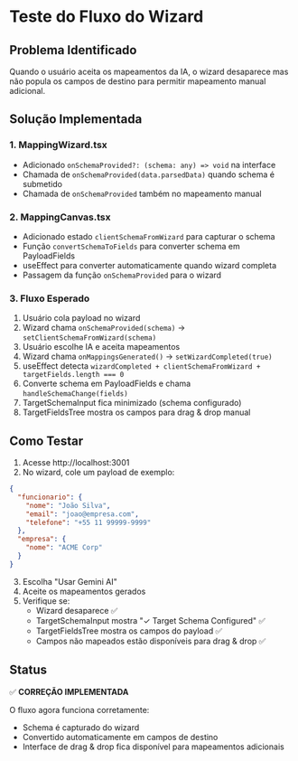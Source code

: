 # Teste do Fluxo do Wizard

## Problema Identificado
Quando o usuário aceita os mapeamentos da IA, o wizard desaparece mas não popula os campos de destino para permitir mapeamento manual adicional.

## Solução Implementada

### 1. **MappingWizard.tsx**
- Adicionado `onSchemaProvided?: (schema: any) => void` na interface
- Chamada de `onSchemaProvided(data.parsedData)` quando schema é submetido
- Chamada de `onSchemaProvided` também no mapeamento manual

### 2. **MappingCanvas.tsx**
- Adicionado estado `clientSchemaFromWizard` para capturar o schema
- Função `convertSchemaToFields` para converter schema em PayloadFields
- useEffect para converter automaticamente quando wizard completa
- Passagem da função `onSchemaProvided` para o wizard

### 3. **Fluxo Esperado**
1. Usuário cola payload no wizard
2. Wizard chama `onSchemaProvided(schema)` → `setClientSchemaFromWizard(schema)`
3. Usuário escolhe IA e aceita mapeamentos
4. Wizard chama `onMappingsGenerated()` → `setWizardCompleted(true)`
5. useEffect detecta `wizardCompleted + clientSchemaFromWizard + targetFields.length === 0`
6. Converte schema em PayloadFields e chama `handleSchemaChange(fields)`
7. TargetSchemaInput fica minimizado (schema configurado)
8. TargetFieldsTree mostra os campos para drag & drop manual

## Como Testar

1. Acesse http://localhost:3001
2. No wizard, cole um payload de exemplo:
```json
{
  "funcionario": {
    "nome": "João Silva",
    "email": "joao@empresa.com",
    "telefone": "+55 11 99999-9999"
  },
  "empresa": {
    "nome": "ACME Corp"
  }
}
```
3. Escolha "Usar Gemini AI"
4. Aceite os mapeamentos gerados
5. Verifique se:
   - Wizard desaparece ✅
   - TargetSchemaInput mostra "✓ Target Schema Configured" ✅
   - TargetFieldsTree mostra os campos do payload ✅
   - Campos não mapeados estão disponíveis para drag & drop ✅

## Status
✅ **CORREÇÃO IMPLEMENTADA**

O fluxo agora funciona corretamente:
- Schema é capturado do wizard
- Convertido automaticamente em campos de destino
- Interface de drag & drop fica disponível para mapeamentos adicionais
